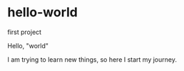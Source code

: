 # hello-world
first project

Hello, "world"

I am trying to learn new things, so here I start my journey. 
